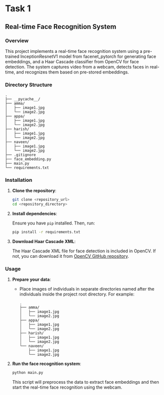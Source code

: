 # Task 1
## Real-time Face Recognition System
### Overview
This project implements a real-time face recognition system using a pre-trained InceptionResnetV1 model from facenet_pytorch for generating face embeddings, and a Haar Cascade classifier from OpenCV for face detection. The system captures video from a webcam, detects faces in real-time, and recognizes them based on pre-stored embeddings.

### Directory Structure
```
.
├── __pycache__/
├── amma/
│   ├── image1.jpg
│   └── image2.jpg
├── appa/
│   ├── image1.jpg
│   └── image2.jpg
├── harish/
│   ├── image1.jpg
│   └── image2.jpg
├── naveen/
│   ├── image1.jpg
│   └── image2.jpg
├── .gitignore
├── face_embedding.py
├── main.py
└── requirements.txt
```
### Installation

1. **Clone the repository**:

    ```bash
    git clone <repository_url>
    cd <repository_directory>
    ```

2. **Install dependencies**:

    Ensure you have `pip` installed. Then, run:

    ```bash
    pip install -r requirements.txt
    ```

3. **Download Haar Cascade XML**:

    The Haar Cascade XML file for face detection is included in OpenCV. If not, you can download it from [OpenCV GitHub repository](https://github.com/opencv/opencv/tree/master/data/haarcascades).

### Usage

1. **Prepare your data**:
    - Place images of individuals in separate directories named after the individuals inside the project root directory. For example:
      ```
      .
      ├── amma/
      │   ├── image1.jpg
      │   └── image2.jpg
      ├── appa/
      │   ├── image1.jpg
      │   └── image2.jpg
      ├── harish/
      │   ├── image1.jpg
      │   └── image2.jpg
      └── naveen/
          ├── image1.jpg
          └── image2.jpg
      ```

2. **Run the face recognition system**:

    ```bash
    python main.py
    ```

    This script will preprocess the data to extract face embeddings and then start the real-time face recognition using the webcam.
